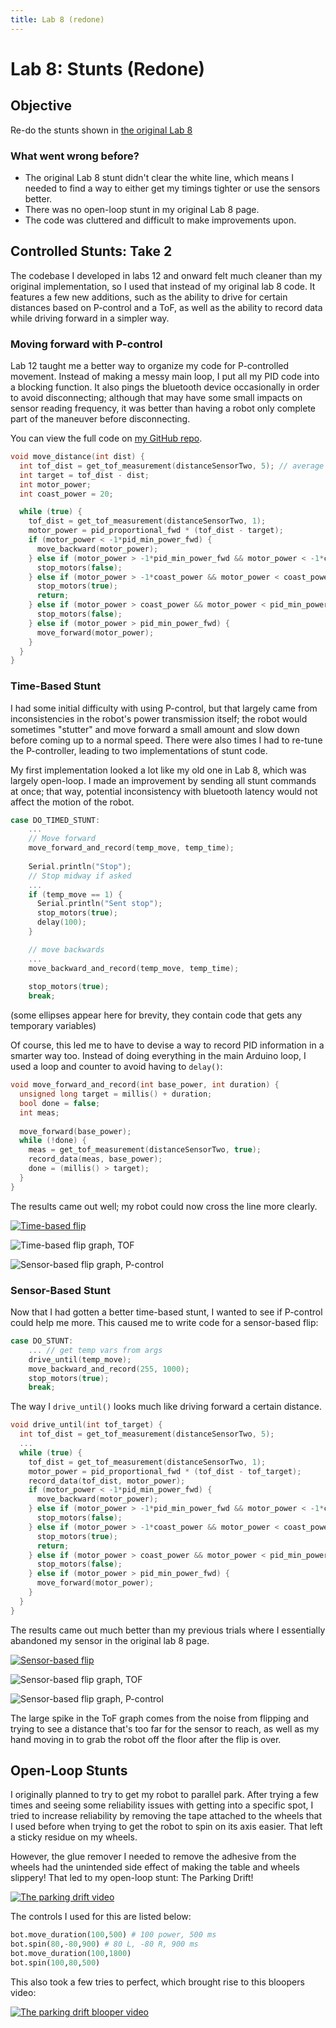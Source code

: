 ```yaml
---
title: Lab 8 (redone)
---
```


# Lab 8: Stunts (Redone)

## Objective
Re-do the stunts shown in [the original Lab 8](https://slawrence100.github.io/ece4960-fast-robots/lab8)

### What went wrong before?
- The original Lab 8 stunt didn't clear the white line, which means I needed to find a way to either get my timings tighter or use the sensors better.
- There was no open-loop stunt in my original Lab 8 page.
- The code was cluttered and difficult to make improvements upon.

## Controlled Stunts: Take 2
The codebase I developed in labs 12 and onward felt much cleaner than my original implementation, so I used that instead of my original lab 8 code. It features a few new additions, such as the ability to drive for certain distances based on P-control and a ToF, as well as the ability to record data while driving forward in a simpler way.

### Moving forward with P-control
Lab 12 taught me a better way to organize my code for P-controlled movement. Instead of making a messy main loop, I put all my PID code into a blocking function. It also pings the bluetooth device occasionally in order to avoid disconnecting; although that may have some small impacts on sensor reading frequency, it was better than having a robot only complete part of the maneuver before disconnecting.

You can view the full code on [my GitHub repo](https://github.com/slawrence100/ece4960-fast-robots-code/tree/main/lab08_redo).

```cpp
void move_distance(int dist) {
  int tof_dist = get_tof_measurement(distanceSensorTwo, 5); // average of 5 tries
  int target = tof_dist - dist;
  int motor_power;
  int coast_power = 20;

  while (true) {
    tof_dist = get_tof_measurement(distanceSensorTwo, 1);
    motor_power = pid_proportional_fwd * (tof_dist - target);
    if (motor_power < -1*pid_min_power_fwd) {
      move_backward(motor_power);
    } else if (motor_power > -1*pid_min_power_fwd && motor_power < -1*coast_power) {
      stop_motors(false);
    } else if (motor_power > -1*coast_power && motor_power < coast_power) {
      stop_motors(true);
      return;
    } else if (motor_power > coast_power && motor_power < pid_min_power_fwd) {
      stop_motors(false);
    } else if (motor_power > pid_min_power_fwd) {
      move_forward(motor_power);
    }
  }
}
```

### Time-Based Stunt
I had some initial difficulty with using P-control, but that largely came from inconsistencies in the robot's power transmission itself; the robot would sometimes "stutter" and move forward a small amount and slow down before coming up to a normal speed. There were also times I had to re-tune the P-controller, leading to two implementations of stunt code.

My first implementation looked a lot like my old one in Lab 8, which was largely open-loop. I made an improvement by sending all stunt commands at once; that way, potential inconsistency with bluetooth latency would not affect the motion of the robot.

```cpp
case DO_TIMED_STUNT:
    ...
    // Move forward
    move_forward_and_record(temp_move, temp_time);
    
    Serial.println("Stop");
    // Stop midway if asked
    ...
    if (temp_move == 1) {
      Serial.println("Sent stop");
      stop_motors(true);
      delay(100);
    }

    // move backwards
    ...
    move_backward_and_record(temp_move, temp_time);
    
    stop_motors(true);
    break;
```

(some ellipses appear here for brevity, they contain code that gets any temporary variables)

Of course, this led me to have to devise a way to record PID information in a smarter way too. Instead of doing everything in the main Arduino loop, I used a loop and counter to avoid having to `delay()`:

```cpp
void move_forward_and_record(int base_power, int duration) {
  unsigned long target = millis() + duration;
  bool done = false;
  int meas;
  
  move_forward(base_power);
  while (!done) {
    meas = get_tof_measurement(distanceSensorTwo, true);
    record_data(meas, base_power);
    done = (millis() > target);
  }
}
```

The results came out well; my robot could now cross the line more clearly.

[![Time-based flip](http://img.youtube.com/vi/2f7QRdYa53U/0.jpg)](http://www.youtube.com/watch?v=2f7QRdYa53U)

![Time-based flip graph, TOF](lab08_photos/better-flips/run1_tof.png)

![Sensor-based flip graph, P-control](lab08_photos/better-flips/run1_pid.png)

### Sensor-Based Stunt
Now that I had gotten a better time-based stunt, I wanted to see if P-control could help me more. This caused me to write code for a sensor-based flip:

```cpp
case DO_STUNT:
    ... // get temp vars from args
    drive_until(temp_move);
    move_backward_and_record(255, 1000);
    stop_motors(true);
    break;
```

The way I `drive_until()` looks much like driving forward a certain distance.

```cpp
void drive_until(int tof_target) {
  int tof_dist = get_tof_measurement(distanceSensorTwo, 5);
  ...
  while (true) {
    tof_dist = get_tof_measurement(distanceSensorTwo, 1);
    motor_power = pid_proportional_fwd * (tof_dist - tof_target);
    record_data(tof_dist, motor_power);
    if (motor_power < -1*pid_min_power_fwd) {
      move_backward(motor_power);
    } else if (motor_power > -1*pid_min_power_fwd && motor_power < -1*coast_power) {
      stop_motors(false);
    } else if (motor_power > -1*coast_power && motor_power < coast_power) {
      stop_motors(true);
      return;
    } else if (motor_power > coast_power && motor_power < pid_min_power_fwd) {
      stop_motors(false);
    } else if (motor_power > pid_min_power_fwd) {
      move_forward(motor_power);
    }
  }
}
```

The results came out much better than my previous trials where I essentially abandoned my sensor in the original lab 8 page.

[![Sensor-based flip](http://img.youtube.com/vi/WUa14akPy8o/0.jpg)](http://www.youtube.com/watch?v=WUa14akPy8o)

![Sensor-based flip graph, TOF](lab08_photos/better-flips/run5_tof.png)

![Sensor-based flip graph, P-control](lab08_photos/better-flips/run5_pid.png)

The large spike in the ToF graph comes from the noise from flipping and trying to see a distance that's too far for the sensor to reach, as well as my hand moving in to grab the robot off the floor after the flip is over.

## Open-Loop Stunts

I originally planned to try to get my robot to parallel park. After trying a few times and seeing some reliability issues with getting into a specific spot, I tried to increase reliability by removing the tape attached to the wheels that I used before when trying to get the robot to spin on its axis easier. That left a sticky residue on my wheels.

However, the glue remover I needed to remove the adhesive from the wheels had the unintended side effect of making the table and wheels slippery! That led to my open-loop stunt: The Parking Drift!

[![The parking drift video](http://img.youtube.com/vi/XlI2pmH9c3A/0.jpg)](http://www.youtube.com/watch?v=XlI2pmH9c3A)

The controls I used for this are listed below:
```python
bot.move_duration(100,500) # 100 power, 500 ms
bot.spin(80,-80,900) # 80 L, -80 R, 900 ms
bot.move_duration(100,1800)
bot.spin(100,80,500)
```

This also took a few tries to perfect, which brought rise to this bloopers video:

[![The parking drift blooper video](http://img.youtube.com/vi/nqheZMJb8gQ/0.jpg)](http://www.youtube.com/watch?v=nqheZMJb8gQ)